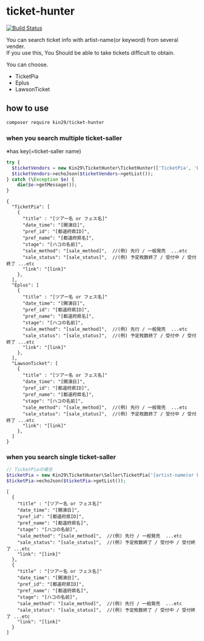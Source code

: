# ticket-hunter 
[![Build Status](https://travis-ci.org/kin29/ticket-hunter.svg?branch=master)](https://travis-ci.org/kin29/ticket-hunter)

You can search ticket info with artist-name(or keyword) from several vender.  
If you use this, You Should be able to take tickets difficult to obtain.
  
You can choose.
- TicketPia
- Eplus
- LawsonTicket

## how to use
```bash
composer require kin29/ticket-hunter
```

### when you search multiple ticket-saller
※has key(=ticket-saller name)
```php
try {
  $ticketVendors = new Kin29\TicketHunter\TicketHunter(['TicketPia', 'Eplus', 'LawsonTicket'], '[artist-name(or keyword)]');
  $ticketVendors->echoJson($ticketVendors->getList());
} catch (\Exception $e) {
    die($e->getMessage());
}
```

```
{
  "TicketPia": [
    {
      "title" : "[ツアー名 or フェス名]"
      "date_time": "[開演日]",
      "pref_id": "[都道府県ID]",
      "pref_name": "[都道府県名]",
      "stage": "[ハコの名前]",
      "sale_method": "[sale_method]",  //(例) 先行 / 一般発売  ...etc
      "sale_status": "[sale_status]",  //(例) 予定枚数終了 / 受付中 / 受付終了 ...etc
      "link": "[link]"
    },
  ],
  "Eplus": [
    {
      "title" : "[ツアー名 or フェス名]"
      "date_time": "[開演日]",
      "pref_id": "[都道府県ID]",
      "pref_name": "[都道府県名]",
      "stage": "[ハコの名前]",
      "sale_method": "[sale_method]",  //(例) 先行 / 一般発売  ...etc
      "sale_status": "[sale_status]",  //(例) 予定枚数終了 / 受付中 / 受付終了 ...etc
      "link": "[link]"
    },
  ],
  "LawsonTicket": [
    {
      "title" : "[ツアー名 or フェス名]"
      "date_time": "[開演日]",
      "pref_id": "[都道府県ID]",
      "pref_name": "[都道府県名]",
      "stage": "[ハコの名前]",
      "sale_method": "[sale_method]",  //(例) 先行 / 一般発売  ...etc
      "sale_status": "[sale_status]",  //(例) 予定枚数終了 / 受付中 / 受付終了 ...etc
      "link": "[link]"
    },
  ]
}
```
  
  
### when you search single ticket-saller
```php
// TicketPiaの場合
$ticketPia = new Kin29\TicketHunter\Seller\TicketPia('[artist-name(or keyword)]');
$ticketPia->echoJson($ticketPia->getList());
```

```
[
  {
    "title" : "[ツアー名 or フェス名]"
    "date_time": "[開演日]",
    "pref_id": "[都道府県ID]",
    "pref_name": "[都道府県名]",
    "stage": "[ハコの名前]",
    "sale_method": "[sale_method]",  //(例) 先行 / 一般発売  ...etc
    "sale_status": "[sale_status]",  //(例) 予定枚数終了 / 受付中 / 受付終了 ...etc
    "link": "[link]"
  },
  {
    "title" : "[ツアー名 or フェス名]"
    "date_time": "[開演日]",
    "pref_id": "[都道府県ID]",
    "pref_name": "[都道府県名]",
    "stage": "[ハコの名前]",
    "sale_method": "[sale_method]",  //(例) 先行 / 一般発売  ...etc
    "sale_status": "[sale_status]",  //(例) 予定枚数終了 / 受付中 / 受付終了 ...etc
    "link": "[link]"
  }
]
```
  
  